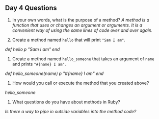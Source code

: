 ## Day 4 Questions

1. In your own words, what is the purpose of a method?
  *A method is a function that uses or changes an argument or arguments. It is a convenient way of using the same lines of code over and over again.*

1. Create a method named `hello` that will print `"Sam I am"`.

*def hello
  p "Sam I am"
end*

1. Create a method named `hello_someone` that takes an argument of `name` and prints `"#{name} I am"`.

*def hello_someone(name)
  p "#{name} I am"
end*

1. How would you call or execute the method that you created above?

*hello_someone*

1. What questions do you have about methods in Ruby?

*Is there a way to pipe in outside variables into the method code?*
